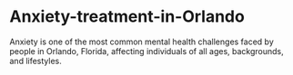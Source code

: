 # Anxiety-treatment-in-Orlando
Anxiety is one of the most common mental health challenges faced by people in Orlando, Florida, affecting individuals of all ages, backgrounds, and lifestyles. 
